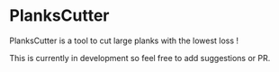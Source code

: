 # PlanksCutter

PlanksCutter is a tool to cut large planks with the lowest loss !

This is currently in development so feel free to add suggestions or PR.
